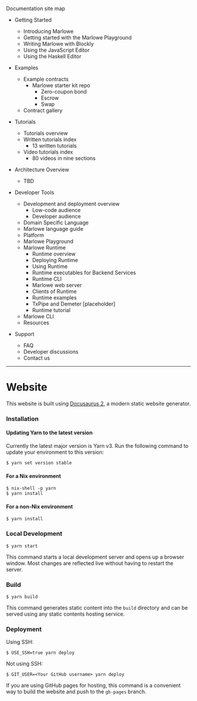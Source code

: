 Documentation site map

* Getting Started
   * Introducing Marlowe
   * Getting started with the Marlowe Playground
   * Writing Marlowe with Blockly
   * Using the JavaScript Editor
   * Using the Haskell Editor

* Examples
   * Example contracts
      * Marlowe starter kit repo
         * Zero-coupon bond
         * Escrow
         * Swap
   * Contract gallery

* Tutorials 
   * Tutorials overview
   * Written tutorials index
      * 13 written tutorials
   * Video tutorials index
      * 80 videos in nine sections

* Architecture Overview
   * TBD

* Developer Tools
   * Development and deployment overview
      * Low-code audience
      * Developer audience
   * Domain Specific Language
   * Marlowe language guide
   * Platform
   * Marlowe Playground
   * Marlowe Runtime
      * Runtime overview
      * Deploying Runtime
      * Using Runtime
      * Runtime executables for Backend Services
      * Runtime CLI
      * Marlowe web server
      * Clients of Runtime
      * Runtime examples
      * TxPipe and Demeter [placeholder]
      * Runtime tutorial
   * Marlowe CLI
   * Resources

* Support
   * FAQ
   * Developer discussions
   * Contact us

---

# Website

This website is built using [Docusaurus 2](https://docusaurus.io/), a modern static website generator.

### Installation

#### Updating Yarn to the latest version

Currently the latest major version is Yarn v3. Run the following command to update your environment to this version: 

```
$ yarn set version stable
```

#### For a Nix environment

```
$ nix-shell -p yarn
$ yarn install
```

#### For a non-Nix environment

```
$ yarn install
```

### Local Development

```
$ yarn start
```

This command starts a local development server and opens up a browser window. Most changes are reflected live without having to restart the server.

### Build

```
$ yarn build
```

This command generates static content into the `build` directory and can be served using any static contents hosting service.

### Deployment

Using SSH:

```
$ USE_SSH=true yarn deploy
```

Not using SSH:

```
$ GIT_USER=<Your GitHub username> yarn deploy
```

If you are using GitHub pages for hosting, this command is a convenient way to build the website and push to the `gh-pages` branch.

